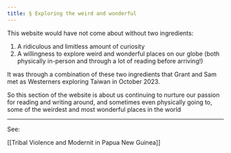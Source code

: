 ```yaml
---
title: § Exploring the weird and wonderful
---
```

This website would have not come about without two ingredients: 
1) A ridiculous and limitless amount of curiosity
2) A willingness to explore weird and wonderful places on our globe (both physically in-person and through a lot of reading before arriving!)

It was through a combination of these two ingredients that Grant and Sam met as Westerners exploring Taiwan in October 2023. 

So this section of the website is about us continuing to nurture our passion for reading and writing around, and sometimes even physically going to, some of the weirdest and most wonderful places in the world

---
See:

[[Tribal Violence and Modernit in Papua New Guinea]]


